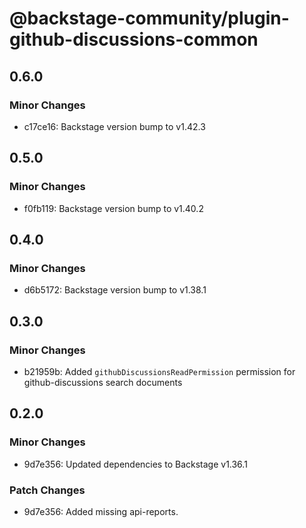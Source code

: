 # @backstage-community/plugin-github-discussions-common

## 0.6.0

### Minor Changes

- c17ce16: Backstage version bump to v1.42.3

## 0.5.0

### Minor Changes

- f0fb119: Backstage version bump to v1.40.2

## 0.4.0

### Minor Changes

- d6b5172: Backstage version bump to v1.38.1

## 0.3.0

### Minor Changes

- b21959b: Added `githubDiscussionsReadPermission` permission for github-discussions search documents

## 0.2.0

### Minor Changes

- 9d7e356: Updated dependencies to Backstage v1.36.1

### Patch Changes

- 9d7e356: Added missing api-reports.
